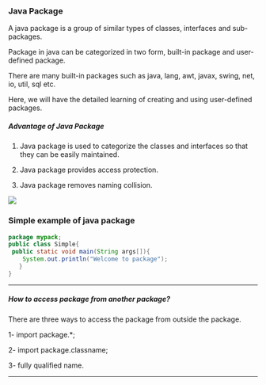 ### Java Package

A java package is a group of similar types of classes, interfaces and sub-packages.

Package in java can be categorized in two form, built-in package and user-defined package.

There are many built-in packages such as java, lang, awt, javax, swing, net, io, util, sql etc.

Here, we will have the detailed learning of creating and using user-defined packages. 

##### Advantage of Java Package

1) Java package is used to categorize the classes and interfaces so that they can be easily maintained.

2) Java package provides access protection.

3) Java package removes naming collision.

![](https://static.javatpoint.com/images/package.JPG)

### Simple example of java package

```java
package mypack;  
public class Simple{  
 public static void main(String args[]){  
    System.out.println("Welcome to package");  
   }  
}  
```

-----

##### How to access package from another package?

There are three ways to access the package from outside the package.

   1- import package.*;
   
   2- import package.classname;
   
   3- fully qualified name.



-----


